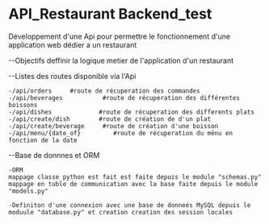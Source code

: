 # API_Restaurant Backend_test
Développement d'une Api pour permettre le fonctionnement d'une application web dédier a un restaurant

--Objectifs
   deffinir la logique metier de l'application d'un restaurant

--Listes des routes disponible via l'Api

	-/api/orders     #route de récuperation des commandes
	-/api/beverages           #route de récuperation des différentes boissons
	-/api/dishes             #route de récuperation des differents plats
	-/api/create/dish        #route de création de d'un plat
	-/api/create/beverage     #route de création d'une boisson
	-/api/menu/{date_of}         #route de récuperation du ménu en fonction de la date

--Base de donnnes et ORM

    -ORM
	mappage classe python est fait est faite depuis le module "schemas.py"
	mappage en tuble de communication avec la base faite depuis le module "models.py"
	
    -Definiton d'une connexion avec une base de donneés MySQL depuis le moduule "database.py" et creation creation des session locales

